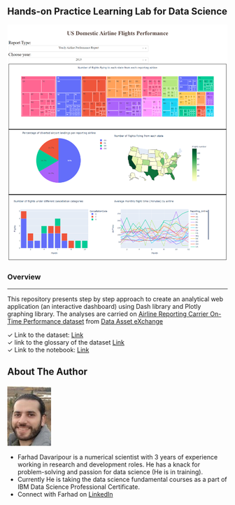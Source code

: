 ## Hands-on Practice Learning Lab for Data Science

![image](Dashboard.png)

### Overview
* * *
This repository presents step by step approach to create an analytical web application (an interactive dashboard) using Dash library and Plotly graphing library. The analyses are carried on [Airline Reporting Carrier On-Time Performance dataset](https://developer.ibm.com/exchanges/data/all/airline/) from [Data Asset eXchange](https://developer.ibm.com/exchanges/data/?utm_medium=Exinfluencer&utm_source=Exinfluencer&utm_content=000026UJ&utm_term=10006555&utm_id=NA-SkillsNetwork-wwwcourseraorg-SkillsNetworkCoursesIBMDeveloperSkillsNetworkDV0101ENSkillsNetwork20297740-2021-01-01&cm_mmc=Email_Newsletter-_-Developer_Ed%2BTech-_-WW_WW-_-SkillsNetwork-Courses-IBMDeveloperSkillsNetwork-DV0101EN-SkillsNetwork-20297740&cm_mmca1=000026UJ&cm_mmca2=10006555&cm_mmca3=M12345678&cvosrc=email.Newsletter.M12345678&cvo_campaign=000026UJ)

✓ Link to the dataset: [Link](https://cf-courses-data.s3.us.cloud-object-storage.appdomain.cloud/IBMDeveloperSkillsNetwork-DV0101EN-SkillsNetwork/Data%20Files/airline_data.csv)  
✓ link to the glossary of the dataset [Link](https://dax-cdn.cdn.appdomain.cloud/dax-airline/1.0.1/data-preview/index.html?_ga=2.83976473.1025912384.1640558225-1040743284.1639660199)  
✓ Link to the notebook: [Link](https://github.com/Farhad-Davaripour/Dashboarding_with_Python/blob/main/Notebook.ipynb)   


## About The Author

![image](MyImage-GitHub.jpg)


- Farhad Davaripour is a numerical scientist with 3 years of experience working in research and development roles. He has a knack for problem-solving and passion for data science (He is in training).
- Currently He is taking the data science fundamental courses as a part of IBM Data Science Professional Certificate. 
- Connect with Farhad on [LinkedIn](https://www.linkedin.com/in/farhad-davaripour/)
